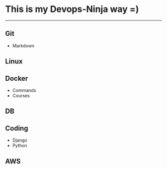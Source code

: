 # This is my Devops-Ninja way =)
***
## Git
* Markdown
## Linux
## Docker
* Commands
* Courses
## DB
## Coding
* Django
* Python
## AWS